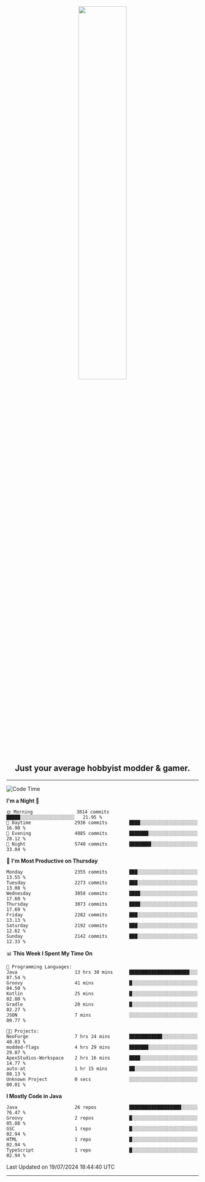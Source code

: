 <div align="center">
  <a href="https://apexmodder.xyz/"><img width="50%" height="50%" src="https://i.imgur.com/pc4HkGz.png"></a>
</div>
<h2 align="center">Just your average hobbyist modder & gamer.</h2>

---

<!--START_SECTION:waka-->
![Code Time](http://img.shields.io/badge/Code%20Time-1%2C285%20hrs%2017%20mins-blue)

**I'm a Night 🦉** 

```text
🌞 Morning                3814 commits        █████░░░░░░░░░░░░░░░░░░░░   21.95 % 
🌆 Daytime                2936 commits        ████░░░░░░░░░░░░░░░░░░░░░   16.90 % 
🌃 Evening                4885 commits        ███████░░░░░░░░░░░░░░░░░░   28.12 % 
🌙 Night                  5740 commits        ████████░░░░░░░░░░░░░░░░░   33.04 % 
```
📅 **I'm Most Productive on Thursday** 

```text
Monday                   2355 commits        ███░░░░░░░░░░░░░░░░░░░░░░   13.55 % 
Tuesday                  2273 commits        ███░░░░░░░░░░░░░░░░░░░░░░   13.08 % 
Wednesday                3058 commits        ████░░░░░░░░░░░░░░░░░░░░░   17.60 % 
Thursday                 3073 commits        ████░░░░░░░░░░░░░░░░░░░░░   17.69 % 
Friday                   2282 commits        ███░░░░░░░░░░░░░░░░░░░░░░   13.13 % 
Saturday                 2192 commits        ███░░░░░░░░░░░░░░░░░░░░░░   12.62 % 
Sunday                   2142 commits        ███░░░░░░░░░░░░░░░░░░░░░░   12.33 % 
```


📊 **This Week I Spent My Time On** 

```text
💬 Programming Languages: 
Java                     13 hrs 30 mins      ██████████████████████░░░   87.54 % 
Groovy                   41 mins             █░░░░░░░░░░░░░░░░░░░░░░░░   04.50 % 
Kotlin                   25 mins             █░░░░░░░░░░░░░░░░░░░░░░░░   02.80 % 
Gradle                   20 mins             █░░░░░░░░░░░░░░░░░░░░░░░░   02.27 % 
JSON                     7 mins              ░░░░░░░░░░░░░░░░░░░░░░░░░   00.77 % 

🐱‍💻 Projects: 
NeoForge                 7 hrs 24 mins       ████████████░░░░░░░░░░░░░   48.03 % 
modded-flags             4 hrs 29 mins       ███████░░░░░░░░░░░░░░░░░░   29.07 % 
ApexStudios-Workspace    2 hrs 16 mins       ████░░░░░░░░░░░░░░░░░░░░░   14.77 % 
auto-at                  1 hr 15 mins        ██░░░░░░░░░░░░░░░░░░░░░░░   08.13 % 
Unknown Project          0 secs              ░░░░░░░░░░░░░░░░░░░░░░░░░   00.01 % 
```

**I Mostly Code in Java** 

```text
Java                     26 repos            ███████████████████░░░░░░   76.47 % 
Groovy                   2 repos             █░░░░░░░░░░░░░░░░░░░░░░░░   05.88 % 
GSC                      1 repo              █░░░░░░░░░░░░░░░░░░░░░░░░   02.94 % 
HTML                     1 repo              █░░░░░░░░░░░░░░░░░░░░░░░░   02.94 % 
TypeScript               1 repo              █░░░░░░░░░░░░░░░░░░░░░░░░   02.94 % 
```




 Last Updated on 19/07/2024 18:44:40 UTC
<!--END_SECTION:waka-->

---
